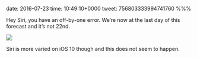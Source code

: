 date: 2016-07-23
time: 10:49:10+0000
tweet: 756803333994741760
%%%

Hey Siri, you have an off-by-one error. We’re now at the last day of this forecast and it’s not 22nd.

![](CoC0nXeXgAA43Zj.jpg)

Siri is more varied on iOS 10 though and this does not seem to happen.
